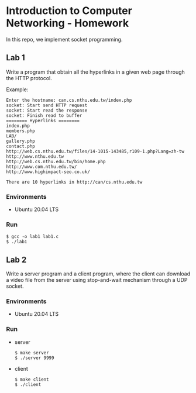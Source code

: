Introduction to Computer Networking - Homework
===

In this repo, we implement socket programming.

## Lab 1

Write a program that obtain all the hyperlinks in a given web page through the HTTP protocol.

Example:
```
Enter the hostname: can.cs.nthu.edu.tw/index.php
socket: Start send HTTP request
socket: Start read the response
socket: Finish read to buffer
======== Hyperlinks ========
index.php
members.php
LAB/
gallery.php
contact.php
http://web.cs.nthu.edu.tw/files/14-1015-143485,r109-1.php?Lang=zh-tw
http://www.nthu.edu.tw
http://web.cs.nthu.edu.tw/bin/home.php
http://www.com.nthu.edu.tw/
http://www.highimpact-seo.co.uk/

There are 10 hyperlinks in http://can/cs.nthu.edu.tw
```

### Environments

* Ubuntu 20.04 LTS

### Run

```
$ gcc -o lab1 lab1.c
$ ./lab1
```

## Lab 2

Write a server program and a client program, where the client can download a video file from the server using stop-and-wait mechanism through a UDP socket.

### Environments

* Ubuntu 20.04 LTS

### Run

* server
    ```
    $ make server
    $ ./server 9999
    ```

* client
    ```
    $ make client
    $ ./client
    ```
